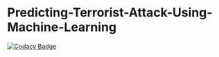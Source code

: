 # Predicting-Terrorist-Attack-Using-Machine-Learning

[![Codacy Badge](https://api.codacy.com/project/badge/Grade/0788aefc820741f8a08b4adea4235b96)](https://app.codacy.com/app/kunyuhe/Predicting-Terrorist-Attack-Using-Machine-Learning?utm_source=github.com&utm_medium=referral&utm_content=ZIYU-DEEP/Predicting-Terrorist-Attack-Using-Machine-Learning&utm_campaign=Badge_Grade_Dashboard)
